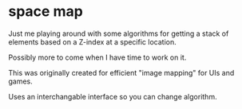 # space map

Just me playing around with some algorithms for getting a stack of elements based on a Z-index at a specific location.

Possibly more to come when I have time to work on it. 

This was originally created for efficient "image mapping" for UIs and games. 

Uses an interchangable interface so you can change algorithm.
